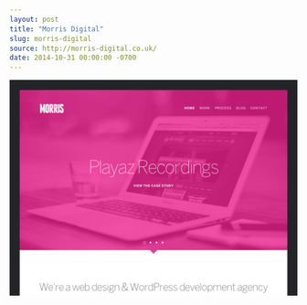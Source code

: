 ```yaml
---
layout: post
title: "Morris Digital"
slug: morris-digital
source: http://morris-digital.co.uk/
date: 2014-10-31 00:00:00 -0700
---
```


<img src="/screenshots/morris-digital.jpg">
